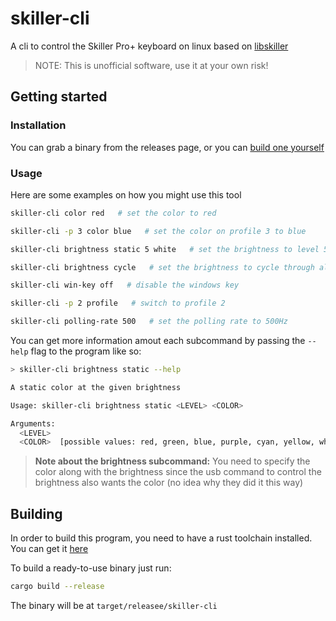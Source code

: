 # skiller-cli

A cli to control the Skiller Pro+ keyboard on linux based on [libskiller](https://github.com/PotatoMaaan/libskiller)

> NOTE: This is unofficial software, use it at your own risk!

## Getting started

### Installation

You can grab a binary from the releases page, or you can [build one yourself](#Building)

### Usage

Here are some examples on how you might use this tool

```sh
skiller-cli color red   # set the color to red

skiller-cli -p 3 color blue   # set the color on profile 3 to blue

skiller-cli brightness static 5 white   # set the brightness to level 5

skiller-cli brightness cycle   # set the brightness to cycle through all colors

skiller-cli win-key off   # disable the windows key

skiller-cli -p 2 profile   # switch to profile 2

skiller-cli polling-rate 500   # set the polling rate to 500Hz
```

You can get more information amout each subcommand by passing the `--help` flag to the program like so:

```sh
> skiller-cli brightness static --help

A static color at the given brightness

Usage: skiller-cli brightness static <LEVEL> <COLOR>

Arguments:
  <LEVEL>
  <COLOR>  [possible values: red, green, blue, purple, cyan, yellow, white]
```

> **Note about the brightness subcommand:** You need to specify the color along with the brightness since the usb command to control the brightness also wants the color (no idea why they did it this way)

## Building

In order to build this program, you need to have a rust toolchain installed. You can get it [here](https://rustup.rs/)

To build a ready-to-use binary just run:

```sh
cargo build --release
```
The binary will be at `target/releasee/skiller-cli`
